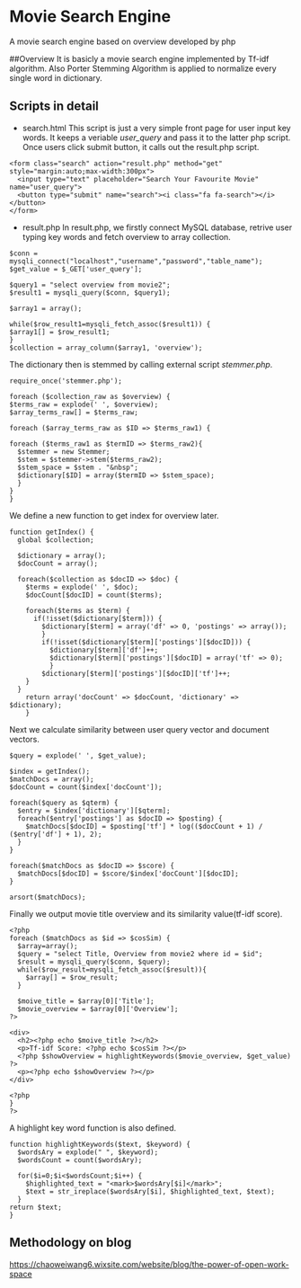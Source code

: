 # Movie Search Engine
A movie search engine based on overview developed by php

##Overview
It is basicly a movie search engine implemented by Tf-idf algorithm. Also Porter Stemming Algorithm is applied to normalize every single word in dictionary.

## Scripts in detail
- search.html
This script is just a very simple front page for user input key words. It keeps a veriable *user_query* and pass it to the latter php script. Once users click submit button, it calls out the result.php script.
```
<form class="search" action="result.php" method="get" style="margin:auto;max-width:300px">
  <input type="text" placeholder="Search Your Favourite Movie" name="user_query">
  <button type="submit" name="search"><i class="fa fa-search"></i></button>
</form>
```

- result.php
In result.php, we firstly connect MySQL database, retrive user typing key words and fetch overview to array collection.
```
$conn = mysqli_connect("localhost","username","password","table_name");
$get_value = $_GET['user_query'];

$query1 = "select overview from movie2";
$result1 = mysqli_query($conn, $query1);

$array1 = array();

while($row_result1=mysqli_fetch_assoc($result1)) {
$array1[] = $row_result1;
}
$collection = array_column($array1, 'overview');
```
The dictionary then is stemmed by calling external script *stemmer.php*.
```
require_once('stemmer.php');

foreach ($collection_raw as $overview) {
$terms_raw = explode(' ', $overview);
$array_terms_raw[] = $terms_raw;

foreach ($array_terms_raw as $ID => $terms_raw1) {

foreach ($terms_raw1 as $termID => $terms_raw2){
  $stemmer = new Stemmer;
  $stem = $stemmer->stem($terms_raw2);
  $stem_space = $stem . "&nbsp";
  $dictionary[$ID] = array($termID => $stem_space);
  }
}
}
```
We define a new function to get index for overview later.
```
function getIndex() {
  global $collection;

  $dictionary = array();
  $docCount = array();

  foreach($collection as $docID => $doc) {
    $terms = explode(' ', $doc);
    $docCount[$docID] = count($terms);

	foreach($terms as $term) {
	  if(!isset($dictionary[$term])) {
	    $dictionary[$term] = array('df' => 0, 'postings' => array());
	    }
	    if(!isset($dictionary[$term]['postings'][$docID])) {
		  $dictionary[$term]['df']++;
		  $dictionary[$term]['postings'][$docID] = array('tf' => 0);
		  }
	    $dictionary[$term]['postings'][$docID]['tf']++;
	}
  }
	return array('docCount' => $docCount, 'dictionary' => $dictionary);
	}
```
Next we calculate similarity between user query vector and document vectors.
```
$query = explode(' ', $get_value);

$index = getIndex();
$matchDocs = array();
$docCount = count($index['docCount']);

foreach($query as $qterm) {
  $entry = $index['dictionary'][$qterm];
  foreach($entry['postings'] as $docID => $posting) {
    $matchDocs[$docID] = $posting['tf'] * log(($docCount + 1) / ($entry['df'] + 1), 2);
  }
}

foreach($matchDocs as $docID => $score) {
  $matchDocs[$docID] = $score/$index['docCount'][$docID];
}

arsort($matchDocs);
```
Finally we output movie title overview and its similarity value(tf-idf score).
```
<?php
foreach ($matchDocs as $id => $cosSim) {
  $array=array();
  $query = "select Title, Overview from movie2 where id = $id";
  $result = mysqli_query($conn, $query);
  while($row_result=mysqli_fetch_assoc($result)){
    $array[] = $row_result;
  }

  $moive_title = $array[0]['Title'];
  $movie_overview = $array[0]['Overview'];
?>

<div>
  <h2><?php echo $moive_title ?></h2>
  <p>Tf-idf Score: <?php echo $cosSim ?></p>
  <?php $showOverview = highlightKeywords($movie_overview, $get_value) ?>
  <p><?php echo $showOverview ?></p>
</div>

<?php
}
?>
```
A highlight key word function is also defined.
```
function highlightKeywords($text, $keyword) {
  $wordsAry = explode(" ", $keyword);
  $wordsCount = count($wordsAry);

  for($i=0;$i<$wordsCount;$i++) {
    $highlighted_text = "<mark>$wordsAry[$i]</mark>";
    $text = str_ireplace($wordsAry[$i], $highlighted_text, $text);
  }
return $text;
}
```
## Methodology on blog
https://chaoweiwang6.wixsite.com/website/blog/the-power-of-open-work-space